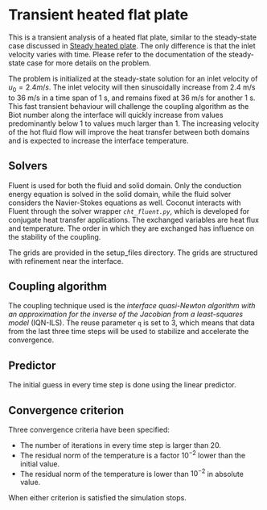 # Transient heated flat plate

This is a transient analysis of a heated flat plate, similar to the steady-state case discussed in [Steady heated plate](conjugate_heat_transfer/heated_plate_steady/heated_plate_steady.md).
The only difference is that the inlet velocity varies with time. Please refer to the documentation of the steady-state case for more details on the problem.

The problem is initialized at the steady-state solution for an inlet velocity of $u_0 = 2.4 m/s$.
The inlet velocity will then sinusoidally increase from 2.4 m/s to 36 m/s in a time span of 1 s, and remains fixed at 36 m/s for another 1 s.
This fast transient behaviour will challenge the coupling algorithm as the Biot number along the interface will quickly increase from values predominantly below 1
to values much larger than 1.
The increasing velocity of the hot fluid flow will improve the heat transfer between both domains and is expected to increase the interface temperature.

## Solvers

Fluent is used for both the fluid and solid domain. Only the conduction energy equation is solved in the solid domain,
while the fluid solver considers the Navier-Stokes equations as well.
Coconut interacts with Fluent through the solver wrapper _`cht_fluent.py`_, which is developed for conjugate heat transfer applications.
The exchanged variables are heat flux and temperature. The order in which they are exchanged has influence on the stability of the coupling.

The grids are provided in the setup_files directory. The grids are structured with refinement near the interface.

## Coupling algorithm

The coupling technique used is the *interface quasi-Newton algorithm with an approximation for the inverse of the Jacobian from a least-squares model* (IQN-ILS).
The reuse parameter `q` is set to 3, which means that data from the last three time steps will be used to stabilize and accelerate the convergence.

## Predictor

The initial guess in every time step is done using the linear predictor.

## Convergence criterion

Three convergence criteria have been specified:

- The number of iterations in every time step is larger than 20.
- The residual norm of the temperature is a factor $10^{-2}$ lower than the initial value.
- The residual norm of the temperature is lower than $10^{-2}$ in absolute value.
 
When either criterion is satisfied the simulation stops.